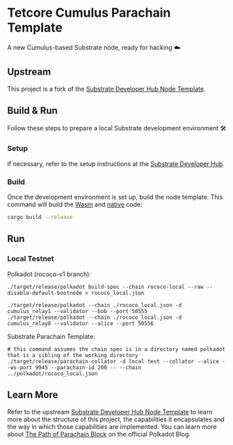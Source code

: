 # Tetcore Cumulus Parachain Template

A new Cumulus-based Substrate node, ready for hacking :cloud:

## Upstream

This project is a fork of the
[Substrate Developer Hub Node Template](https://github.com/substrate-developer-hub/substrate-node-template).

## Build & Run

Follow these steps to prepare a local Substrate development environment :hammer_and_wrench:

### Setup

If necessary, refer to the setup instructions at the
[Substrate Developer Hub](https://substrate.dev/docs/en/knowledgebase/getting-started/#manual-installation).

### Build

Once the development environment is set up, build the node template. This command will build the
[Wasm](https://substrate.dev/docs/en/knowledgebase/advanced/executor#wasm-execution) and
[native](https://substrate.dev/docs/en/knowledgebase/advanced/executor#native-execution) code:

```bash
cargo build --release
```
## Run

### Local Testnet

Polkadot (rococo-v1 branch):
```
./target/release/polkadot build-spec --chain rococo-local --raw --disable-default-bootnode > rococo_local.json

./target/release/polkadot --chain ./rococo_local.json -d cumulus_relay1 --validator --bob --port 50555
./target/release/polkadot --chain ./rococo_local.json -d cumulus_relay0 --validator --alice --port 50556
```

Substrate Parachain Template:
```
# this command assumes the chain spec is in a directory named polkadot that is a sibling of the working directory
./target/release/parachain-collator -d local-test --collator --alice --ws-port 9945 --parachain-id 200 -- --chain ../polkadot/rococo_local.json
```

## Learn More

Refer to the upstream
[Substrate Developer Hub Node Template](https://github.com/substrate-developer-hub/substrate-node-template)
to learn more about the structure of this project, the capabilities it encapsulates and the way in
which those capabilities are implemented. You can learn more about
[The Path of Parachain Block](https://polkadot.network/the-path-of-a-parachain-block/) on the
official Polkadot Blog.
